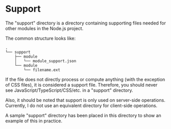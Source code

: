 # Support

The "support" directory is a directory containing supporting files needed for other modules in the Node.js project.

The common structure looks like:

```text
.
└── support
    ├── module
    │   └── module_support.json
    └── module
        └── filename.ext
```

If the file does not directly process or compute anything (with the exception of CSS files), it is considered a support file. Therefore, you should never see JavaScript/TypeScript/CSS/etc. in a "support" directory. 

Also, it should be noted that support is only used on server-side operations. Currently, I do not use an equivalent directory for client-side operations.

A sample "support" directory has been placed in this directory to show an example of this in practice.
